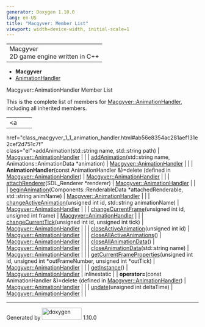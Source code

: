 ```yaml
---
generator: Doxygen 1.10.0
lang: en-US
title: "Macgyver: Member List"
viewport: width=device-width, initial-scale=1
---
```


<div id="top">

<div id="titlearea">

<table data-cellspacing="0" data-cellpadding="0">
<colgroup>
<col style="width: 100%" />
</colgroup>
<tbody>
<tr id="projectrow" class="odd">
<td id="projectalign"><div id="projectname">
Macgyver
</div>
<div id="projectbrief">
2D game engine written in C++
</div></td>
</tr>
</tbody>
</table>

</div>

<div id="main-nav">

</div>

<div id="nav-path" class="navpath">

- **Macgyver**
- <a href="class_macgyver_1_1_animation_handler.html"
  class="el">AnimationHandler</a>

</div>

</div>

<div class="header">

<div class="headertitle">

<div class="title">

Macgyver::AnimationHandler Member List

</div>

</div>

</div>

<div class="contents">

This is the complete list of members for
<a href="class_macgyver_1_1_animation_handler.html"
class="el">Macgyver::AnimationHandler</a>, including all inherited
members.

|                                                                                                                       |                                                     |                                                                      |
|-----------------------------------------------------------------------------------------------------------------------|-----------------------------------------------------|----------------------------------------------------------------------|
| <a                                                                                                                    
 href="class_macgyver_1_1_animation_handler.html#ab56e8354ac281aef131e2cef2d751c7f"                                     
 class="el">addAnimation</a>(std::string name, std::string path)                                                        | <a href="class_macgyver_1_1_animation_handler.html" 
                                                                                                                         class="el">Macgyver::AnimationHandler</a>            |                                                                      |
| <a                                                                                                                    
 href="class_macgyver_1_1_animation_handler.html#a02b91d7c0f27c300f963afe2b54a51b0"                                     
 class="el">addAnimation</a>(std::string name, Animations::AnimationData \*animation)                                   | <a href="class_macgyver_1_1_animation_handler.html" 
                                                                                                                         class="el">Macgyver::AnimationHandler</a>            |                                                                      |
| **AnimationHandler**(const AnimationHandler &)=delete (defined in <a href="class_macgyver_1_1_animation_handler.html" 
 class="el">Macgyver::AnimationHandler</a>)                                                                             | <a href="class_macgyver_1_1_animation_handler.html" 
                                                                                                                         class="el">Macgyver::AnimationHandler</a>            |                                                                      |
| <a                                                                                                                    
 href="class_macgyver_1_1_animation_handler.html#a367dc496d779b11d8d3e38bf9c0ace0b"                                     
 class="el">attachRenderer</a>(SDL_Renderer \*renderer)                                                                 | <a href="class_macgyver_1_1_animation_handler.html" 
                                                                                                                         class="el">Macgyver::AnimationHandler</a>            |                                                                      |
| <a                                                                                                                    
 href="class_macgyver_1_1_animation_handler.html#af6317d69b1920a4c65bb2316006bd332"                                     
 class="el">beginAnimation</a>(Components::RenderableData \*attachedRenderable, std::string animName)                   | <a href="class_macgyver_1_1_animation_handler.html" 
                                                                                                                         class="el">Macgyver::AnimationHandler</a>            |                                                                      |
| <a                                                                                                                    
 href="class_macgyver_1_1_animation_handler.html#a3ee78800ee93904ea16578a0612f4595"                                     
 class="el">changeActiveAnimation</a>(unsigned int id, std::string animationName)                                       | <a href="class_macgyver_1_1_animation_handler.html" 
                                                                                                                         class="el">Macgyver::AnimationHandler</a>            |                                                                      |
| <a                                                                                                                    
 href="class_macgyver_1_1_animation_handler.html#a6e0a7159f7873c00466f7c7f1f381e77"                                     
 class="el">changeCurrentFrame</a>(unsigned int id, unsigned int frame)                                                 | <a href="class_macgyver_1_1_animation_handler.html" 
                                                                                                                         class="el">Macgyver::AnimationHandler</a>            |                                                                      |
| <a                                                                                                                    
 href="class_macgyver_1_1_animation_handler.html#a9474aafdf72a30bbc1d0172b1c68d386"                                     
 class="el">changeCurrentTick</a>(unsigned int id, unsigned int tick)                                                   | <a href="class_macgyver_1_1_animation_handler.html" 
                                                                                                                         class="el">Macgyver::AnimationHandler</a>            |                                                                      |
| <a                                                                                                                    
 href="class_macgyver_1_1_animation_handler.html#a3ff3c3c57c83894f8371661c66c89879"                                     
 class="el">closeActiveAnimation</a>(unsigned int id)                                                                   | <a href="class_macgyver_1_1_animation_handler.html" 
                                                                                                                         class="el">Macgyver::AnimationHandler</a>            |                                                                      |
| <a                                                                                                                    
 href="class_macgyver_1_1_animation_handler.html#a0de546eeaafb90223fda419f6c904cb9"                                     
 class="el">closeAllActiveAnimations</a>()                                                                              | <a href="class_macgyver_1_1_animation_handler.html" 
                                                                                                                         class="el">Macgyver::AnimationHandler</a>            |                                                                      |
| <a                                                                                                                    
 href="class_macgyver_1_1_animation_handler.html#aa14ef2174adb148bf4981d02909ff7c9"                                     
 class="el">closeAllAnimationData</a>()                                                                                 | <a href="class_macgyver_1_1_animation_handler.html" 
                                                                                                                         class="el">Macgyver::AnimationHandler</a>            |                                                                      |
| <a                                                                                                                    
 href="class_macgyver_1_1_animation_handler.html#a3069e1496b3c52a26b5ea9c47188035b"                                     
 class="el">closeAnimationData</a>(std::string name)                                                                    | <a href="class_macgyver_1_1_animation_handler.html" 
                                                                                                                         class="el">Macgyver::AnimationHandler</a>            |                                                                      |
| <a                                                                                                                    
 href="class_macgyver_1_1_animation_handler.html#a2a58f9b4bec9540afd2b6ea20e985dc3"                                     
 class="el">getCurrentFrameProperties</a>(unsigned int id, unsigned int \*outFrameNumber, unsigned int \*outTick)       | <a href="class_macgyver_1_1_animation_handler.html" 
                                                                                                                         class="el">Macgyver::AnimationHandler</a>            |                                                                      |
| <a                                                                                                                    
 href="class_macgyver_1_1_animation_handler.html#a47d6dc2ae1e4731dd83ad9dac28caa9f"                                     
 class="el">getInstance</a>()                                                                                           | <a href="class_macgyver_1_1_animation_handler.html" 
                                                                                                                         class="el">Macgyver::AnimationHandler</a>            | <span class="mlabel">inline</span><span class="mlabel">static</span> |
| **operator=**(const AnimationHandler &)=delete (defined in <a href="class_macgyver_1_1_animation_handler.html"        
 class="el">Macgyver::AnimationHandler</a>)                                                                             | <a href="class_macgyver_1_1_animation_handler.html" 
                                                                                                                         class="el">Macgyver::AnimationHandler</a>            |                                                                      |
| <a                                                                                                                    
 href="class_macgyver_1_1_animation_handler.html#aaed2122d1268881c37da014864dd777d"                                     
 class="el">update</a>(unsigned int deltaTime)                                                                          | <a href="class_macgyver_1_1_animation_handler.html" 
                                                                                                                         class="el">Macgyver::AnimationHandler</a>            |                                                                      |

</div>

------------------------------------------------------------------------

<span class="small">Generated
by [<img src="doxygen.svg" class="footer" width="104" height="31"
alt="doxygen" />](https://www.doxygen.org/index.html) 1.10.0</span>
